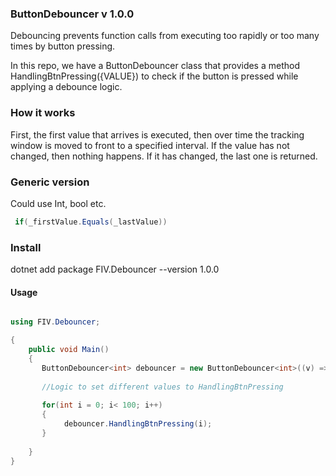 ### ButtonDebouncer  v 1.0.0

Debouncing prevents function calls from executing too rapidly or too many times by button pressing.

In this repo, we have a ButtonDebouncer class that provides a method HandlingBtnPressing({VALUE}) to check if the button is pressed while applying a debounce logic. 


### How it works

First, the first value that arrives is executed, then over time the tracking window is moved to front to a specified interval. If the value has not changed, then nothing happens. If it has changed, the last one is returned.

### Generic version

Could use Int, bool etc.


```csharp
 if(_firstValue.Equals(_lastValue))
```


### Install

dotnet add package FIV.Debouncer --version 1.0.0


#### Usage
```csharp

using FIV.Debouncer;

{
    public void Main()
    {
       ButtonDebouncer<int> debouncer = new ButtonDebouncer<int>((v) => Console.WriteLine(v), TimeSpan.FromMilliseconds(1000) );
       
       //Logic to set different values to HandlingBtnPressing
       
       for(int i = 0; i< 100; i++)
       {
            debouncer.HandlingBtnPressing(i);
       }
       
    }
}
```
